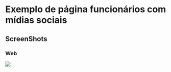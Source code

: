 # Exemplo de página funcionários com mídias sociais

## ScreenShots

### Web
![](ScreenShoots/pagina.gif)